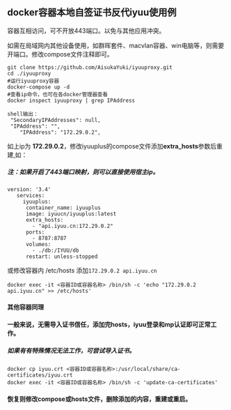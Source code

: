 ## docker容器本地自签证书反代iyuu使用例

容器互相访问，可不开放443端口。以免与其他应用冲突。

如需在局域网内其他设备使用，如群晖套件、macvlan容器、win电脑等，则需要开端口。修改compose文件注释即可。

```
git clone https://github.com/AisukaYuki/iyuuproxy.git
cd ./iyuuproxy
#运行iyuuproxy容器
docker-compose up -d
#查看ip命令，也可在各docker管理器查看
docker inspect iyuuproxy | grep IPAddress 
```
```
shell输出：
 "SecondaryIPAddresses": null,
 "IPAddress": "",
    "IPAddress": "172.29.0.2",
```
如上ip为 **172.29.0.2**，修改iyuuplus的compose文件添加**extra_hosts**参数后重建,如：
##### 注：如果开启了443端口映射，则可以直接使用宿主ip。
```
version: '3.4'
   services:
     iyuuplus:
      container_name: iyuuplus
      image: iyuucn/iyuuplus:latest
      extra_hosts: 
        - "api.iyuu.cn:172.29.0.2"
      ports:
        - 8787:8787
      volumes:
        - ./db:/IYUU/db
      restart: unless-stopped
```
或修改容器内 /etc/hosts 添加`172.29.0.2 api.iyuu.cn`
```
docker exec -it <容器ID或容器名称> /bin/sh -c 'echo "172.29.0.2 api.iyuu.cn" >> /etc/hosts'
```
#### 其他容器同理
#### 一般来说，无需导入证书信任，添加完hosts，iyuu登录和mp认证即可正常工作。
##### 如果有有特殊情况无法工作，可尝试导入证书。
```
docker cp iyuu.crt <容器ID或容器名称>:/usr/local/share/ca-certificates/iyuu.crt
docker exec -it <容器ID或容器名称> /bin/sh -c 'update-ca-certificates'
```

#### 恢复则修改compose或hosts文件，删除添加的内容，重建或重启。
